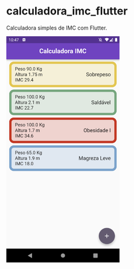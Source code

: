# calculadora_imc_flutter

Calculadora simples de IMC com Flutter.


<img src="screenshots/home_screenshot.png" width="300">
